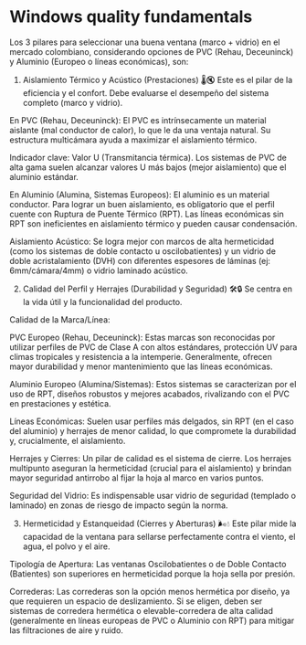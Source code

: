 # Windows quality fundamentals

Los 3 pilares para seleccionar una buena ventana (marco + vidrio) en el mercado colombiano, considerando opciones de PVC (Rehau, Deceuninck) y Aluminio (Europeo o líneas económicas), son:

1. Aislamiento Térmico y Acústico (Prestaciones) 🌡️🔇
Este es el pilar de la eficiencia y el confort. Debe evaluarse el desempeño del sistema completo (marco y vidrio).

En PVC (Rehau, Deceuninck): El PVC es intrínsecamente un material aislante (mal conductor de calor), lo que le da una ventaja natural. Su estructura multicámara ayuda a maximizar el aislamiento térmico.

Indicador clave: Valor U (Transmitancia térmica). Los sistemas de PVC de alta gama suelen alcanzar valores U más bajos (mejor aislamiento) que el aluminio estándar.

En Aluminio (Alumina, Sistemas Europeos): El aluminio es un material conductor. Para lograr un buen aislamiento, es obligatorio que el perfil cuente con Ruptura de Puente Térmico (RPT). Las líneas económicas sin RPT son ineficientes en aislamiento térmico y pueden causar condensación.

Aislamiento Acústico: Se logra mejor con marcos de alta hermeticidad (como los sistemas de doble contacto u oscilobatientes) y un vidrio de doble acristalamiento (DVH) con diferentes espesores de láminas (ej: 6mm/cámara/4mm) o vidrio laminado acústico.

2. Calidad del Perfil y Herrajes (Durabilidad y Seguridad) 🛠️🔒
Se centra en la vida útil y la funcionalidad del producto.

Calidad de la Marca/Línea:

PVC Europeo (Rehau, Deceuninck): Estas marcas son reconocidas por utilizar perfiles de PVC de Clase A con altos estándares, protección UV para climas tropicales y resistencia a la intemperie. Generalmente, ofrecen mayor durabilidad y menor mantenimiento que las líneas económicas.

Aluminio Europeo (Alumina/Sistemas): Estos sistemas se caracterizan por el uso de RPT, diseños robustos y mejores acabados, rivalizando con el PVC en prestaciones y estética.

Líneas Económicas: Suelen usar perfiles más delgados, sin RPT (en el caso del aluminio) y herrajes de menor calidad, lo que compromete la durabilidad y, crucialmente, el aislamiento.

Herrajes y Cierres: Un pilar de calidad es el sistema de cierre. Los herrajes multipunto aseguran la hermeticidad (crucial para el aislamiento) y brindan mayor seguridad antirrobo al fijar la hoja al marco en varios puntos.

Seguridad del Vidrio: Es indispensable usar vidrio de seguridad (templado o laminado) en zonas de riesgo de impacto según la norma.

3. Hermeticidad y Estanqueidad (Cierres y Aberturas) 🌬️💧
Este pilar mide la capacidad de la ventana para sellarse perfectamente contra el viento, el agua, el polvo y el aire.

Tipología de Apertura: Las ventanas Oscilobatientes o de Doble Contacto (Batientes) son superiores en hermeticidad porque la hoja sella por presión.

Correderas: Las correderas son la opción menos hermética por diseño, ya que requieren un espacio de deslizamiento. Si se eligen, deben ser sistemas de corredera hermética o elevable-corredera de alta calidad (generalmente en líneas europeas de PVC o Aluminio con RPT) para mitigar las filtraciones de aire y ruido.

